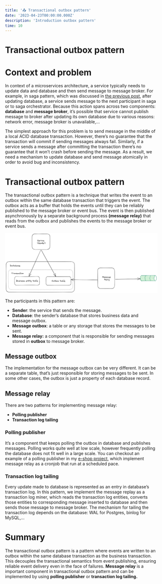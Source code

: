 ```yaml
---
title: '📤 Transactional outbox pattern'
date: '2023-04-23T00:00:00.000Z'
description: 'Introduction outbox pattern'
time: 10
---
```


# Transactional outbox pattern

# Context and problem

In context of a microservices architecture, a service typically needs to update data and database and then send message to message broker. For example, in saga pattern, which was discussed in [the previous post](https://kkhanhluu.github.io/saga/), after updating database, a service sends message to the next participant in saga or to saga orchestrator. Because this action spans across two components: **database** and **message broker**, it’s possible that service cannot publish message to broker after updating its own database due to various reasons: network error, message broker is unavailable,…

The simplest approach for this problem is to send message in the middle of a local ACID database transaction. However, there’s no guarantee that the transaction will commit if sending messages always fail. Similarly, if a service sends a message after committing the transaction there’s no guarantee that it won’t crash before sending the message. As a result, we need a mechanism to update database and send message atomically in order to avoid bug and inconsistency.

# Transactional outbox pattern

The transactional outbox pattern is a technique that writes the event to an outbox within the same database transaction that triggers the event. The outbox acts as a buffer that holds the events until they can be reliably published to the message broker or event bus. The event is then published asynchronously by a separate background process **(message relay)** that reads from the outbox and publishes the events to the message broker or event bus.

![outbox pattern.png](./outbox_pattern.png)

The participants in this pattern are:

- **Sender**: the service that sends the message.
- **Database**: the sender’s database that stores business data and message outbox.
- **Message outbox**: a table or any storage that stores the messages to be sent.
- **Message relay:** a component that is responsible for sending messages stored in **outbox** to message broker.

## Message outbox

The implementation for the message outbox can be very different. It can be a separate table, that’s just responsible for storing messages to be sent. In some other cases, the outbox is just a property of each database record.

## Message relay

There are two patterns for implementing message relay:

- **Polling publisher**
- **Transaction log tailing**

### Polling publisher

It’s a component that keeps polling the outbox in database and publishes messages. Polling works quite well at low scale, however frequently polling the database does not fit well in a large scale. You can checkout an example of a polling publisher in my [e-shop project](https://kkhanhluu.github.io/e-shop/explore/code/transactional-outbox-pattern), which implement message relay as a cronjob that run at a scheduled pace.

### Transaction log tailing

Every update made to database is represented as an entry in database’s transaction log. In this pattern, we implement the message replay as a transaction log miner, which reads the transaction log entities, converts those entities to corresponding message inserted to database and then sends those message to message broker. The mechanism for tailing the transaction log depends on the database: WAL for Postgres, binlog for MySQL,…

# Summary

The transactional outbox pattern is a pattern where events are written to an outbox within the same database transaction as the business transaction. This decouples the transactional semantics from event publishing, ensuring reliable event delivery even in the face of failures. **Message relay** is a important component in transactional outbox pattern and can be implemented by using **polling publisher** or **transaction log tailing.**
